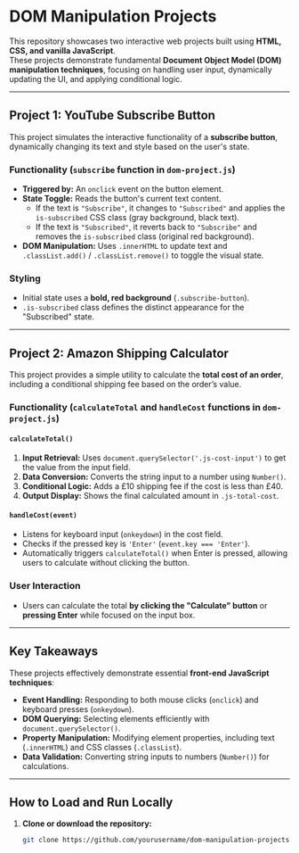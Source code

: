 # DOM Manipulation Projects

This repository showcases two interactive web projects built using **HTML, CSS, and vanilla JavaScript**.  
These projects demonstrate fundamental **Document Object Model (DOM) manipulation techniques**, focusing on handling user input, dynamically updating the UI, and applying conditional logic.

---

## Project 1: YouTube Subscribe Button

This project simulates the interactive functionality of a **subscribe button**, dynamically changing its text and style based on the user's state.

### Functionality (`subscribe` function in `dom-project.js`)

- **Triggered by:** An `onclick` event on the button element.  
- **State Toggle:** Reads the button's current text content.  
  - If the text is `"Subscribe"`, it changes to `"Subscribed"` and applies the `is-subscribed` CSS class (gray background, black text).  
  - If the text is `"Subscribed"`, it reverts back to `"Subscribe"` and removes the `is-subscribed` class (original red background).  
- **DOM Manipulation:** Uses `.innerHTML` to update text and `.classList.add()` / `.classList.remove()` to toggle the visual state.

### Styling

- Initial state uses a **bold, red background** (`.subscribe-button`).  
- `.is-subscribed` class defines the distinct appearance for the "Subscribed" state.

---

## Project 2: Amazon Shipping Calculator

This project provides a simple utility to calculate the **total cost of an order**, including a conditional shipping fee based on the order’s value.

### Functionality (`calculateTotal` and `handleCost` functions in `dom-project.js`)

#### `calculateTotal()`

1. **Input Retrieval:** Uses `document.querySelector('.js-cost-input')` to get the value from the input field.  
2. **Data Conversion:** Converts the string input to a number using `Number()`.  
3. **Conditional Logic:** Adds a £10 shipping fee if the cost is less than £40.  
4. **Output Display:** Shows the final calculated amount in `.js-total-cost`.

#### `handleCost(event)`

- Listens for keyboard input (`onkeydown`) in the cost field.  
- Checks if the pressed key is `'Enter'` (`event.key === 'Enter'`).  
- Automatically triggers `calculateTotal()` when Enter is pressed, allowing users to calculate without clicking the button.

### User Interaction

- Users can calculate the total **by clicking the "Calculate" button** or **pressing Enter** while focused on the input box.

---

## Key Takeaways

These projects effectively demonstrate essential **front-end JavaScript techniques**:

- **Event Handling:** Responding to both mouse clicks (`onclick`) and keyboard presses (`onkeydown`).  
- **DOM Querying:** Selecting elements efficiently with `document.querySelector()`.  
- **Property Manipulation:** Modifying element properties, including text (`.innerHTML`) and CSS classes (`.classList`).  
- **Data Validation:** Converting string inputs to numbers (`Number()`) for calculations.

---

## How to Load and Run Locally

1. **Clone or download the repository:**
   ```bash
   git clone https://github.com/yourusername/dom-manipulation-projects.git
